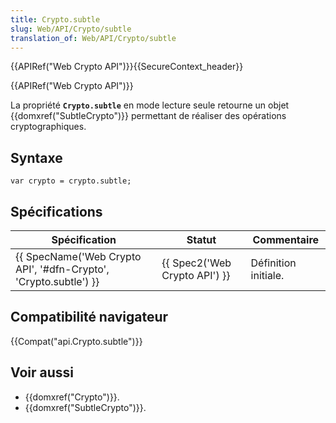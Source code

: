 ```yaml
---
title: Crypto.subtle
slug: Web/API/Crypto/subtle
translation_of: Web/API/Crypto/subtle
---
```

{{APIRef("Web Crypto API")}}{{SecureContext_header}}

{{APIRef("Web Crypto API")}}

La propriété **`Crypto.subtle`** en mode lecture seule retourne un objet {{domxref("SubtleCrypto")}} permettant de réaliser des opérations cryptographiques.

## Syntaxe

    var crypto = crypto.subtle;

## Spécifications

| Spécification                                                                        | Statut                                   | Commentaire          |
| ------------------------------------------------------------------------------------ | ---------------------------------------- | -------------------- |
| {{ SpecName('Web Crypto API', '#dfn-Crypto', 'Crypto.subtle') }} | {{ Spec2('Web Crypto API') }} | Définition initiale. |

## Compatibilité navigateur

{{Compat("api.Crypto.subtle")}}

## Voir aussi

- {{domxref("Crypto")}}.
- {{domxref("SubtleCrypto")}}.
